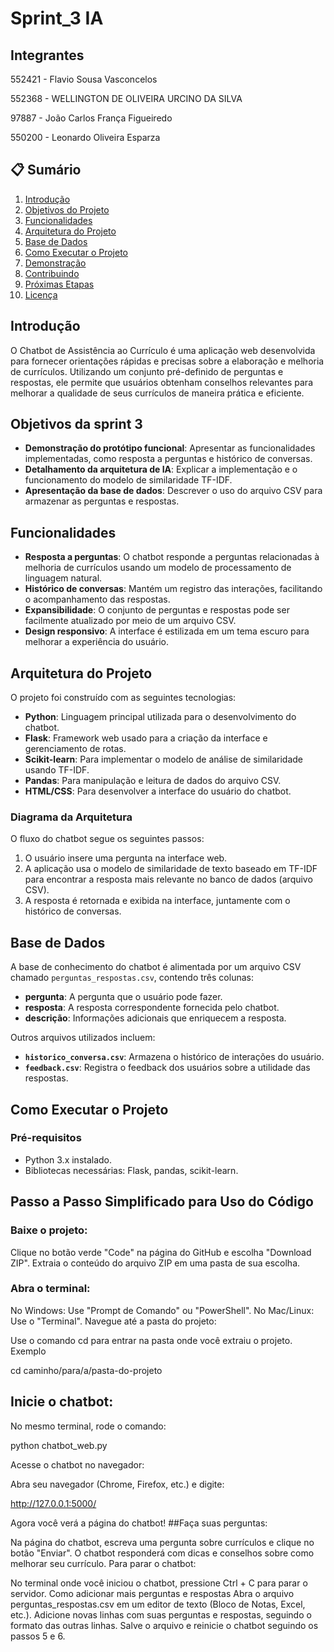 # Sprint_3 IA


## Integrantes

552421 - Flavio Sousa Vasconcelos

552368 - WELLINGTON DE OLIVEIRA URCINO DA SILVA

97887 - João Carlos França Figueiredo

550200 - Leonardo Oliveira Esparza

## 📋 Sumário
1. [Introdução](#introdução)
2. [Objetivos do Projeto](#objetivos-do-projeto)
3. [Funcionalidades](#funcionalidades)
4. [Arquitetura do Projeto](#arquitetura-do-projeto)
5. [Base de Dados](#base-de-dados)
6. [Como Executar o Projeto](#como-executar-o-projeto)
7. [Demonstração](#demonstração)
8. [Contribuindo](#contribuindo)
9. [Próximas Etapas](#próximas-etapas)
10. [Licença](#licença)

## Introdução
O Chatbot de Assistência ao Currículo é uma aplicação web desenvolvida para fornecer orientações rápidas e precisas sobre a elaboração e melhoria de currículos. Utilizando um conjunto pré-definido de perguntas e respostas, ele permite que usuários obtenham conselhos relevantes para melhorar a qualidade de seus currículos de maneira prática e eficiente.

## Objetivos da sprint 3
- **Demonstração do protótipo funcional**: Apresentar as funcionalidades implementadas, como resposta a perguntas e histórico de conversas.
- **Detalhamento da arquitetura de IA**: Explicar a implementação e o funcionamento do modelo de similaridade TF-IDF.
- **Apresentação da base de dados**: Descrever o uso do arquivo CSV para armazenar as perguntas e respostas.

## Funcionalidades
- **Resposta a perguntas**: O chatbot responde a perguntas relacionadas à melhoria de currículos usando um modelo de processamento de linguagem natural.
- **Histórico de conversas**: Mantém um registro das interações, facilitando o acompanhamento das respostas.
- **Expansibilidade**: O conjunto de perguntas e respostas pode ser facilmente atualizado por meio de um arquivo CSV.
- **Design responsivo**: A interface é estilizada em um tema escuro para melhorar a experiência do usuário.

## Arquitetura do Projeto
O projeto foi construído com as seguintes tecnologias:
- **Python**: Linguagem principal utilizada para o desenvolvimento do chatbot.
- **Flask**: Framework web usado para a criação da interface e gerenciamento de rotas.
- **Scikit-learn**: Para implementar o modelo de análise de similaridade usando TF-IDF.
- **Pandas**: Para manipulação e leitura de dados do arquivo CSV.
- **HTML/CSS**: Para desenvolver a interface do usuário do chatbot.

### Diagrama da Arquitetura

O fluxo do chatbot segue os seguintes passos:
1. O usuário insere uma pergunta na interface web.
2. A aplicação usa o modelo de similaridade de texto baseado em TF-IDF para encontrar a resposta mais relevante no banco de dados (arquivo CSV).
3. A resposta é retornada e exibida na interface, juntamente com o histórico de conversas.

## Base de Dados
A base de conhecimento do chatbot é alimentada por um arquivo CSV chamado `perguntas_respostas.csv`, contendo três colunas:
- **pergunta**: A pergunta que o usuário pode fazer.
- **resposta**: A resposta correspondente fornecida pelo chatbot.
- **descrição**: Informações adicionais que enriquecem a resposta.

Outros arquivos utilizados incluem:
- **`historico_conversa.csv`**: Armazena o histórico de interações do usuário.
- **`feedback.csv`**: Registra o feedback dos usuários sobre a utilidade das respostas.

## Como Executar o Projeto
### Pré-requisitos
- Python 3.x instalado.
- Bibliotecas necessárias: Flask, pandas, scikit-learn.


## Passo a Passo Simplificado para Uso do Código

### Baixe o projeto:

Clique no botão verde "Code" na página do GitHub e escolha "Download ZIP".
Extraia o conteúdo do arquivo ZIP em uma pasta de sua escolha.
### Abra o terminal:

No Windows: Use "Prompt de Comando" ou "PowerShell".
No Mac/Linux: Use o "Terminal".
Navegue até a pasta do projeto:

Use o comando cd para entrar na pasta onde você extraiu o projeto. Exemplo

cd caminho/para/a/pasta-do-projeto

## Inicie o chatbot:

No mesmo terminal, rode o comando:

python chatbot_web.py

Acesse o chatbot no navegador:

Abra seu navegador (Chrome, Firefox, etc.) e digite:

http://127.0.0.1:5000/

Agora você verá a página do chatbot!
##Faça suas perguntas:

Na página do chatbot, escreva uma pergunta sobre currículos e clique no botão "Enviar".
O chatbot responderá com dicas e conselhos sobre como melhorar seu currículo.
Para parar o chatbot:

No terminal onde você iniciou o chatbot, pressione Ctrl + C para parar o servidor.
Como adicionar mais perguntas e respostas
Abra o arquivo perguntas_respostas.csv em um editor de texto (Bloco de Notas, Excel, etc.).
Adicione novas linhas com suas perguntas e respostas, seguindo o formato das outras linhas.
Salve o arquivo e reinicie o chatbot seguindo os passos 5 e 6.
